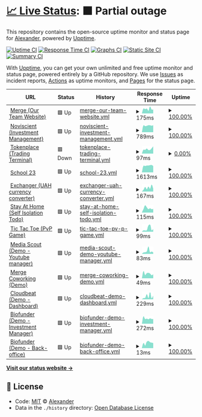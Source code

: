 # [📈 Live Status](https://a1exalexander.github.io/upptime): <!--live status--> **🟧 Partial outage**

This repository contains the open-source uptime monitor and status page for [Alexander](https://a1exalexander.github.io), powered by [Upptime](https://github.com/upptime/upptime).

[![Uptime CI](https://github.com/koj-co/upptime/workflows/Uptime%20CI/badge.svg)](https://github.com/koj-co/upptime/actions?query=workflow%3A%22Uptime+CI%22)
[![Response Time CI](https://github.com/koj-co/upptime/workflows/Response%20Time%20CI/badge.svg)](https://github.com/koj-co/upptime/actions?query=workflow%3A%22Response+Time+CI%22)
[![Graphs CI](https://github.com/koj-co/upptime/workflows/Graphs%20CI/badge.svg)](https://github.com/koj-co/upptime/actions?query=workflow%3A%22Graphs+CI%22)
[![Static Site CI](https://github.com/koj-co/upptime/workflows/Static%20Site%20CI/badge.svg)](https://github.com/koj-co/upptime/actions?query=workflow%3A%22Static+Site+CI%22)
[![Summary CI](https://github.com/koj-co/upptime/workflows/Summary%20CI/badge.svg)](https://github.com/koj-co/upptime/actions?query=workflow%3A%22Summary+CI%22)

With [Upptime](https://upptime.js.org), you can get your own unlimited and free uptime monitor and status page, powered entirely by a GitHub repository. We use [Issues](https://github.com/a1exalexander/upptime/issues) as incident reports, [Actions](https://github.com/a1exalexander/upptime/actions) as uptime monitors, and [Pages](https://a1exalexander.github.io/upptime) for the status page.

<!--start: status pages-->
<!-- This summary is generated by Upptime (https://github.com/upptime/upptime) -->
<!-- Do not edit this manually, your changes will be overwritten -->
<!-- prettier-ignore -->
| URL | Status | History | Response Time | Uptime |
| --- | ------ | ------- | ------------- | ------ |
| <img alt="" src="https://favicons.githubusercontent.com/www.merge.rocks" height="13"> [Merge (Our Team Website)](https://www.merge.rocks/) | 🟩 Up | [merge-our-team-website.yml](https://github.com/a1exalexander/upptime/commits/HEAD/history/merge-our-team-website.yml) | <details><summary><img alt="Response time graph" src="./graphs/merge-our-team-website/response-time-week.png" height="20"> 175ms</summary><br><a href="https://a1exalexander.github.io/upptime/history/merge-our-team-website"><img alt="Response time 194" src="https://img.shields.io/endpoint?url=https%3A%2F%2Fraw.githubusercontent.com%2Fa1exalexander%2Fupptime%2FHEAD%2Fapi%2Fmerge-our-team-website%2Fresponse-time.json"></a><br><a href="https://a1exalexander.github.io/upptime/history/merge-our-team-website"><img alt="24-hour response time 152" src="https://img.shields.io/endpoint?url=https%3A%2F%2Fraw.githubusercontent.com%2Fa1exalexander%2Fupptime%2FHEAD%2Fapi%2Fmerge-our-team-website%2Fresponse-time-day.json"></a><br><a href="https://a1exalexander.github.io/upptime/history/merge-our-team-website"><img alt="7-day response time 175" src="https://img.shields.io/endpoint?url=https%3A%2F%2Fraw.githubusercontent.com%2Fa1exalexander%2Fupptime%2FHEAD%2Fapi%2Fmerge-our-team-website%2Fresponse-time-week.json"></a><br><a href="https://a1exalexander.github.io/upptime/history/merge-our-team-website"><img alt="30-day response time 172" src="https://img.shields.io/endpoint?url=https%3A%2F%2Fraw.githubusercontent.com%2Fa1exalexander%2Fupptime%2FHEAD%2Fapi%2Fmerge-our-team-website%2Fresponse-time-month.json"></a><br><a href="https://a1exalexander.github.io/upptime/history/merge-our-team-website"><img alt="1-year response time 194" src="https://img.shields.io/endpoint?url=https%3A%2F%2Fraw.githubusercontent.com%2Fa1exalexander%2Fupptime%2FHEAD%2Fapi%2Fmerge-our-team-website%2Fresponse-time-year.json"></a></details> | <details><summary><a href="https://a1exalexander.github.io/upptime/history/merge-our-team-website">100.00%</a></summary><a href="https://a1exalexander.github.io/upptime/history/merge-our-team-website"><img alt="All-time uptime 99.99%" src="https://img.shields.io/endpoint?url=https%3A%2F%2Fraw.githubusercontent.com%2Fa1exalexander%2Fupptime%2FHEAD%2Fapi%2Fmerge-our-team-website%2Fuptime.json"></a><br><a href="https://a1exalexander.github.io/upptime/history/merge-our-team-website"><img alt="24-hour uptime 100.00%" src="https://img.shields.io/endpoint?url=https%3A%2F%2Fraw.githubusercontent.com%2Fa1exalexander%2Fupptime%2FHEAD%2Fapi%2Fmerge-our-team-website%2Fuptime-day.json"></a><br><a href="https://a1exalexander.github.io/upptime/history/merge-our-team-website"><img alt="7-day uptime 100.00%" src="https://img.shields.io/endpoint?url=https%3A%2F%2Fraw.githubusercontent.com%2Fa1exalexander%2Fupptime%2FHEAD%2Fapi%2Fmerge-our-team-website%2Fuptime-week.json"></a><br><a href="https://a1exalexander.github.io/upptime/history/merge-our-team-website"><img alt="30-day uptime 100.00%" src="https://img.shields.io/endpoint?url=https%3A%2F%2Fraw.githubusercontent.com%2Fa1exalexander%2Fupptime%2FHEAD%2Fapi%2Fmerge-our-team-website%2Fuptime-month.json"></a><br><a href="https://a1exalexander.github.io/upptime/history/merge-our-team-website"><img alt="1-year uptime 99.99%" src="https://img.shields.io/endpoint?url=https%3A%2F%2Fraw.githubusercontent.com%2Fa1exalexander%2Fupptime%2FHEAD%2Fapi%2Fmerge-our-team-website%2Fuptime-year.json"></a></details>
| <img alt="" src="https://favicons.githubusercontent.com/portal.noviscient.com" height="13"> [Noviscient (Investment Management)](https://portal.noviscient.com/) | 🟩 Up | [noviscient-investment-management.yml](https://github.com/a1exalexander/upptime/commits/HEAD/history/noviscient-investment-management.yml) | <details><summary><img alt="Response time graph" src="./graphs/noviscient-investment-management/response-time-week.png" height="20"> 789ms</summary><br><a href="https://a1exalexander.github.io/upptime/history/noviscient-investment-management"><img alt="Response time 802" src="https://img.shields.io/endpoint?url=https%3A%2F%2Fraw.githubusercontent.com%2Fa1exalexander%2Fupptime%2FHEAD%2Fapi%2Fnoviscient-investment-management%2Fresponse-time.json"></a><br><a href="https://a1exalexander.github.io/upptime/history/noviscient-investment-management"><img alt="24-hour response time 821" src="https://img.shields.io/endpoint?url=https%3A%2F%2Fraw.githubusercontent.com%2Fa1exalexander%2Fupptime%2FHEAD%2Fapi%2Fnoviscient-investment-management%2Fresponse-time-day.json"></a><br><a href="https://a1exalexander.github.io/upptime/history/noviscient-investment-management"><img alt="7-day response time 789" src="https://img.shields.io/endpoint?url=https%3A%2F%2Fraw.githubusercontent.com%2Fa1exalexander%2Fupptime%2FHEAD%2Fapi%2Fnoviscient-investment-management%2Fresponse-time-week.json"></a><br><a href="https://a1exalexander.github.io/upptime/history/noviscient-investment-management"><img alt="30-day response time 764" src="https://img.shields.io/endpoint?url=https%3A%2F%2Fraw.githubusercontent.com%2Fa1exalexander%2Fupptime%2FHEAD%2Fapi%2Fnoviscient-investment-management%2Fresponse-time-month.json"></a><br><a href="https://a1exalexander.github.io/upptime/history/noviscient-investment-management"><img alt="1-year response time 802" src="https://img.shields.io/endpoint?url=https%3A%2F%2Fraw.githubusercontent.com%2Fa1exalexander%2Fupptime%2FHEAD%2Fapi%2Fnoviscient-investment-management%2Fresponse-time-year.json"></a></details> | <details><summary><a href="https://a1exalexander.github.io/upptime/history/noviscient-investment-management">100.00%</a></summary><a href="https://a1exalexander.github.io/upptime/history/noviscient-investment-management"><img alt="All-time uptime 99.99%" src="https://img.shields.io/endpoint?url=https%3A%2F%2Fraw.githubusercontent.com%2Fa1exalexander%2Fupptime%2FHEAD%2Fapi%2Fnoviscient-investment-management%2Fuptime.json"></a><br><a href="https://a1exalexander.github.io/upptime/history/noviscient-investment-management"><img alt="24-hour uptime 100.00%" src="https://img.shields.io/endpoint?url=https%3A%2F%2Fraw.githubusercontent.com%2Fa1exalexander%2Fupptime%2FHEAD%2Fapi%2Fnoviscient-investment-management%2Fuptime-day.json"></a><br><a href="https://a1exalexander.github.io/upptime/history/noviscient-investment-management"><img alt="7-day uptime 100.00%" src="https://img.shields.io/endpoint?url=https%3A%2F%2Fraw.githubusercontent.com%2Fa1exalexander%2Fupptime%2FHEAD%2Fapi%2Fnoviscient-investment-management%2Fuptime-week.json"></a><br><a href="https://a1exalexander.github.io/upptime/history/noviscient-investment-management"><img alt="30-day uptime 100.00%" src="https://img.shields.io/endpoint?url=https%3A%2F%2Fraw.githubusercontent.com%2Fa1exalexander%2Fupptime%2FHEAD%2Fapi%2Fnoviscient-investment-management%2Fuptime-month.json"></a><br><a href="https://a1exalexander.github.io/upptime/history/noviscient-investment-management"><img alt="1-year uptime 99.99%" src="https://img.shields.io/endpoint?url=https%3A%2F%2Fraw.githubusercontent.com%2Fa1exalexander%2Fupptime%2FHEAD%2Fapi%2Fnoviscient-investment-management%2Fuptime-year.json"></a></details>
| <img alt="" src="https://favicons.githubusercontent.com/app.tokenplace.com" height="13"> [Tokenplace (Trading Terminal)](https://app.tokenplace.com/) | 🟥 Down | [tokenplace-trading-terminal.yml](https://github.com/a1exalexander/upptime/commits/HEAD/history/tokenplace-trading-terminal.yml) | <details><summary><img alt="Response time graph" src="./graphs/tokenplace-trading-terminal/response-time-week.png" height="20"> 97ms</summary><br><a href="https://a1exalexander.github.io/upptime/history/tokenplace-trading-terminal"><img alt="Response time 188" src="https://img.shields.io/endpoint?url=https%3A%2F%2Fraw.githubusercontent.com%2Fa1exalexander%2Fupptime%2FHEAD%2Fapi%2Ftokenplace-trading-terminal%2Fresponse-time.json"></a><br><a href="https://a1exalexander.github.io/upptime/history/tokenplace-trading-terminal"><img alt="24-hour response time 153" src="https://img.shields.io/endpoint?url=https%3A%2F%2Fraw.githubusercontent.com%2Fa1exalexander%2Fupptime%2FHEAD%2Fapi%2Ftokenplace-trading-terminal%2Fresponse-time-day.json"></a><br><a href="https://a1exalexander.github.io/upptime/history/tokenplace-trading-terminal"><img alt="7-day response time 97" src="https://img.shields.io/endpoint?url=https%3A%2F%2Fraw.githubusercontent.com%2Fa1exalexander%2Fupptime%2FHEAD%2Fapi%2Ftokenplace-trading-terminal%2Fresponse-time-week.json"></a><br><a href="https://a1exalexander.github.io/upptime/history/tokenplace-trading-terminal"><img alt="30-day response time 89" src="https://img.shields.io/endpoint?url=https%3A%2F%2Fraw.githubusercontent.com%2Fa1exalexander%2Fupptime%2FHEAD%2Fapi%2Ftokenplace-trading-terminal%2Fresponse-time-month.json"></a><br><a href="https://a1exalexander.github.io/upptime/history/tokenplace-trading-terminal"><img alt="1-year response time 188" src="https://img.shields.io/endpoint?url=https%3A%2F%2Fraw.githubusercontent.com%2Fa1exalexander%2Fupptime%2FHEAD%2Fapi%2Ftokenplace-trading-terminal%2Fresponse-time-year.json"></a></details> | <details><summary><a href="https://a1exalexander.github.io/upptime/history/tokenplace-trading-terminal">0.00%</a></summary><a href="https://a1exalexander.github.io/upptime/history/tokenplace-trading-terminal"><img alt="All-time uptime 82.30%" src="https://img.shields.io/endpoint?url=https%3A%2F%2Fraw.githubusercontent.com%2Fa1exalexander%2Fupptime%2FHEAD%2Fapi%2Ftokenplace-trading-terminal%2Fuptime.json"></a><br><a href="https://a1exalexander.github.io/upptime/history/tokenplace-trading-terminal"><img alt="24-hour uptime 0.00%" src="https://img.shields.io/endpoint?url=https%3A%2F%2Fraw.githubusercontent.com%2Fa1exalexander%2Fupptime%2FHEAD%2Fapi%2Ftokenplace-trading-terminal%2Fuptime-day.json"></a><br><a href="https://a1exalexander.github.io/upptime/history/tokenplace-trading-terminal"><img alt="7-day uptime 0.00%" src="https://img.shields.io/endpoint?url=https%3A%2F%2Fraw.githubusercontent.com%2Fa1exalexander%2Fupptime%2FHEAD%2Fapi%2Ftokenplace-trading-terminal%2Fuptime-week.json"></a><br><a href="https://a1exalexander.github.io/upptime/history/tokenplace-trading-terminal"><img alt="30-day uptime 1.38%" src="https://img.shields.io/endpoint?url=https%3A%2F%2Fraw.githubusercontent.com%2Fa1exalexander%2Fupptime%2FHEAD%2Fapi%2Ftokenplace-trading-terminal%2Fuptime-month.json"></a><br><a href="https://a1exalexander.github.io/upptime/history/tokenplace-trading-terminal"><img alt="1-year uptime 82.30%" src="https://img.shields.io/endpoint?url=https%3A%2F%2Fraw.githubusercontent.com%2Fa1exalexander%2Fupptime%2FHEAD%2Fapi%2Ftokenplace-trading-terminal%2Fuptime-year.json"></a></details>
| <img alt="" src="https://favicons.githubusercontent.com/school23.now.sh" height="13"> [School 23](https://school23.now.sh/) | 🟩 Up | [school-23.yml](https://github.com/a1exalexander/upptime/commits/HEAD/history/school-23.yml) | <details><summary><img alt="Response time graph" src="./graphs/school-23/response-time-week.png" height="20"> 1613ms</summary><br><a href="https://a1exalexander.github.io/upptime/history/school-23"><img alt="Response time 1684" src="https://img.shields.io/endpoint?url=https%3A%2F%2Fraw.githubusercontent.com%2Fa1exalexander%2Fupptime%2FHEAD%2Fapi%2Fschool-23%2Fresponse-time.json"></a><br><a href="https://a1exalexander.github.io/upptime/history/school-23"><img alt="24-hour response time 1505" src="https://img.shields.io/endpoint?url=https%3A%2F%2Fraw.githubusercontent.com%2Fa1exalexander%2Fupptime%2FHEAD%2Fapi%2Fschool-23%2Fresponse-time-day.json"></a><br><a href="https://a1exalexander.github.io/upptime/history/school-23"><img alt="7-day response time 1613" src="https://img.shields.io/endpoint?url=https%3A%2F%2Fraw.githubusercontent.com%2Fa1exalexander%2Fupptime%2FHEAD%2Fapi%2Fschool-23%2Fresponse-time-week.json"></a><br><a href="https://a1exalexander.github.io/upptime/history/school-23"><img alt="30-day response time 1610" src="https://img.shields.io/endpoint?url=https%3A%2F%2Fraw.githubusercontent.com%2Fa1exalexander%2Fupptime%2FHEAD%2Fapi%2Fschool-23%2Fresponse-time-month.json"></a><br><a href="https://a1exalexander.github.io/upptime/history/school-23"><img alt="1-year response time 1684" src="https://img.shields.io/endpoint?url=https%3A%2F%2Fraw.githubusercontent.com%2Fa1exalexander%2Fupptime%2FHEAD%2Fapi%2Fschool-23%2Fresponse-time-year.json"></a></details> | <details><summary><a href="https://a1exalexander.github.io/upptime/history/school-23">100.00%</a></summary><a href="https://a1exalexander.github.io/upptime/history/school-23"><img alt="All-time uptime 99.96%" src="https://img.shields.io/endpoint?url=https%3A%2F%2Fraw.githubusercontent.com%2Fa1exalexander%2Fupptime%2FHEAD%2Fapi%2Fschool-23%2Fuptime.json"></a><br><a href="https://a1exalexander.github.io/upptime/history/school-23"><img alt="24-hour uptime 100.00%" src="https://img.shields.io/endpoint?url=https%3A%2F%2Fraw.githubusercontent.com%2Fa1exalexander%2Fupptime%2FHEAD%2Fapi%2Fschool-23%2Fuptime-day.json"></a><br><a href="https://a1exalexander.github.io/upptime/history/school-23"><img alt="7-day uptime 100.00%" src="https://img.shields.io/endpoint?url=https%3A%2F%2Fraw.githubusercontent.com%2Fa1exalexander%2Fupptime%2FHEAD%2Fapi%2Fschool-23%2Fuptime-week.json"></a><br><a href="https://a1exalexander.github.io/upptime/history/school-23"><img alt="30-day uptime 99.96%" src="https://img.shields.io/endpoint?url=https%3A%2F%2Fraw.githubusercontent.com%2Fa1exalexander%2Fupptime%2FHEAD%2Fapi%2Fschool-23%2Fuptime-month.json"></a><br><a href="https://a1exalexander.github.io/upptime/history/school-23"><img alt="1-year uptime 99.96%" src="https://img.shields.io/endpoint?url=https%3A%2F%2Fraw.githubusercontent.com%2Fa1exalexander%2Fupptime%2FHEAD%2Fapi%2Fschool-23%2Fuptime-year.json"></a></details>
| <img alt="" src="https://favicons.githubusercontent.com/exchanger.now.sh" height="13"> [Exchanger (UAH currency converter)](https://exchanger.now.sh/) | 🟩 Up | [exchanger-uah-currency-converter.yml](https://github.com/a1exalexander/upptime/commits/HEAD/history/exchanger-uah-currency-converter.yml) | <details><summary><img alt="Response time graph" src="./graphs/exchanger-uah-currency-converter/response-time-week.png" height="20"> 167ms</summary><br><a href="https://a1exalexander.github.io/upptime/history/exchanger-uah-currency-converter"><img alt="Response time 228" src="https://img.shields.io/endpoint?url=https%3A%2F%2Fraw.githubusercontent.com%2Fa1exalexander%2Fupptime%2FHEAD%2Fapi%2Fexchanger-uah-currency-converter%2Fresponse-time.json"></a><br><a href="https://a1exalexander.github.io/upptime/history/exchanger-uah-currency-converter"><img alt="24-hour response time 126" src="https://img.shields.io/endpoint?url=https%3A%2F%2Fraw.githubusercontent.com%2Fa1exalexander%2Fupptime%2FHEAD%2Fapi%2Fexchanger-uah-currency-converter%2Fresponse-time-day.json"></a><br><a href="https://a1exalexander.github.io/upptime/history/exchanger-uah-currency-converter"><img alt="7-day response time 167" src="https://img.shields.io/endpoint?url=https%3A%2F%2Fraw.githubusercontent.com%2Fa1exalexander%2Fupptime%2FHEAD%2Fapi%2Fexchanger-uah-currency-converter%2Fresponse-time-week.json"></a><br><a href="https://a1exalexander.github.io/upptime/history/exchanger-uah-currency-converter"><img alt="30-day response time 207" src="https://img.shields.io/endpoint?url=https%3A%2F%2Fraw.githubusercontent.com%2Fa1exalexander%2Fupptime%2FHEAD%2Fapi%2Fexchanger-uah-currency-converter%2Fresponse-time-month.json"></a><br><a href="https://a1exalexander.github.io/upptime/history/exchanger-uah-currency-converter"><img alt="1-year response time 228" src="https://img.shields.io/endpoint?url=https%3A%2F%2Fraw.githubusercontent.com%2Fa1exalexander%2Fupptime%2FHEAD%2Fapi%2Fexchanger-uah-currency-converter%2Fresponse-time-year.json"></a></details> | <details><summary><a href="https://a1exalexander.github.io/upptime/history/exchanger-uah-currency-converter">100.00%</a></summary><a href="https://a1exalexander.github.io/upptime/history/exchanger-uah-currency-converter"><img alt="All-time uptime 99.98%" src="https://img.shields.io/endpoint?url=https%3A%2F%2Fraw.githubusercontent.com%2Fa1exalexander%2Fupptime%2FHEAD%2Fapi%2Fexchanger-uah-currency-converter%2Fuptime.json"></a><br><a href="https://a1exalexander.github.io/upptime/history/exchanger-uah-currency-converter"><img alt="24-hour uptime 100.00%" src="https://img.shields.io/endpoint?url=https%3A%2F%2Fraw.githubusercontent.com%2Fa1exalexander%2Fupptime%2FHEAD%2Fapi%2Fexchanger-uah-currency-converter%2Fuptime-day.json"></a><br><a href="https://a1exalexander.github.io/upptime/history/exchanger-uah-currency-converter"><img alt="7-day uptime 100.00%" src="https://img.shields.io/endpoint?url=https%3A%2F%2Fraw.githubusercontent.com%2Fa1exalexander%2Fupptime%2FHEAD%2Fapi%2Fexchanger-uah-currency-converter%2Fuptime-week.json"></a><br><a href="https://a1exalexander.github.io/upptime/history/exchanger-uah-currency-converter"><img alt="30-day uptime 100.00%" src="https://img.shields.io/endpoint?url=https%3A%2F%2Fraw.githubusercontent.com%2Fa1exalexander%2Fupptime%2FHEAD%2Fapi%2Fexchanger-uah-currency-converter%2Fuptime-month.json"></a><br><a href="https://a1exalexander.github.io/upptime/history/exchanger-uah-currency-converter"><img alt="1-year uptime 99.98%" src="https://img.shields.io/endpoint?url=https%3A%2F%2Fraw.githubusercontent.com%2Fa1exalexander%2Fupptime%2FHEAD%2Fapi%2Fexchanger-uah-currency-converter%2Fuptime-year.json"></a></details>
| <img alt="" src="https://favicons.githubusercontent.com/self-isolation.now.sh" height="13"> [Stay At Home (Self Isolation Todo)](https://self-isolation.now.sh/) | 🟩 Up | [stay-at-home-self-isolation-todo.yml](https://github.com/a1exalexander/upptime/commits/HEAD/history/stay-at-home-self-isolation-todo.yml) | <details><summary><img alt="Response time graph" src="./graphs/stay-at-home-self-isolation-todo/response-time-week.png" height="20"> 115ms</summary><br><a href="https://a1exalexander.github.io/upptime/history/stay-at-home-self-isolation-todo"><img alt="Response time 224" src="https://img.shields.io/endpoint?url=https%3A%2F%2Fraw.githubusercontent.com%2Fa1exalexander%2Fupptime%2FHEAD%2Fapi%2Fstay-at-home-self-isolation-todo%2Fresponse-time.json"></a><br><a href="https://a1exalexander.github.io/upptime/history/stay-at-home-self-isolation-todo"><img alt="24-hour response time 95" src="https://img.shields.io/endpoint?url=https%3A%2F%2Fraw.githubusercontent.com%2Fa1exalexander%2Fupptime%2FHEAD%2Fapi%2Fstay-at-home-self-isolation-todo%2Fresponse-time-day.json"></a><br><a href="https://a1exalexander.github.io/upptime/history/stay-at-home-self-isolation-todo"><img alt="7-day response time 115" src="https://img.shields.io/endpoint?url=https%3A%2F%2Fraw.githubusercontent.com%2Fa1exalexander%2Fupptime%2FHEAD%2Fapi%2Fstay-at-home-self-isolation-todo%2Fresponse-time-week.json"></a><br><a href="https://a1exalexander.github.io/upptime/history/stay-at-home-self-isolation-todo"><img alt="30-day response time 177" src="https://img.shields.io/endpoint?url=https%3A%2F%2Fraw.githubusercontent.com%2Fa1exalexander%2Fupptime%2FHEAD%2Fapi%2Fstay-at-home-self-isolation-todo%2Fresponse-time-month.json"></a><br><a href="https://a1exalexander.github.io/upptime/history/stay-at-home-self-isolation-todo"><img alt="1-year response time 224" src="https://img.shields.io/endpoint?url=https%3A%2F%2Fraw.githubusercontent.com%2Fa1exalexander%2Fupptime%2FHEAD%2Fapi%2Fstay-at-home-self-isolation-todo%2Fresponse-time-year.json"></a></details> | <details><summary><a href="https://a1exalexander.github.io/upptime/history/stay-at-home-self-isolation-todo">100.00%</a></summary><a href="https://a1exalexander.github.io/upptime/history/stay-at-home-self-isolation-todo"><img alt="All-time uptime 99.96%" src="https://img.shields.io/endpoint?url=https%3A%2F%2Fraw.githubusercontent.com%2Fa1exalexander%2Fupptime%2FHEAD%2Fapi%2Fstay-at-home-self-isolation-todo%2Fuptime.json"></a><br><a href="https://a1exalexander.github.io/upptime/history/stay-at-home-self-isolation-todo"><img alt="24-hour uptime 100.00%" src="https://img.shields.io/endpoint?url=https%3A%2F%2Fraw.githubusercontent.com%2Fa1exalexander%2Fupptime%2FHEAD%2Fapi%2Fstay-at-home-self-isolation-todo%2Fuptime-day.json"></a><br><a href="https://a1exalexander.github.io/upptime/history/stay-at-home-self-isolation-todo"><img alt="7-day uptime 100.00%" src="https://img.shields.io/endpoint?url=https%3A%2F%2Fraw.githubusercontent.com%2Fa1exalexander%2Fupptime%2FHEAD%2Fapi%2Fstay-at-home-self-isolation-todo%2Fuptime-week.json"></a><br><a href="https://a1exalexander.github.io/upptime/history/stay-at-home-self-isolation-todo"><img alt="30-day uptime 100.00%" src="https://img.shields.io/endpoint?url=https%3A%2F%2Fraw.githubusercontent.com%2Fa1exalexander%2Fupptime%2FHEAD%2Fapi%2Fstay-at-home-self-isolation-todo%2Fuptime-month.json"></a><br><a href="https://a1exalexander.github.io/upptime/history/stay-at-home-self-isolation-todo"><img alt="1-year uptime 99.96%" src="https://img.shields.io/endpoint?url=https%3A%2F%2Fraw.githubusercontent.com%2Fa1exalexander%2Fupptime%2FHEAD%2Fapi%2Fstay-at-home-self-isolation-todo%2Fuptime-year.json"></a></details>
| <img alt="" src="https://favicons.githubusercontent.com/tic-tac.vercel.app" height="13"> [Tic Tac Toe (PvP Game)](https://tic-tac.vercel.app/) | 🟩 Up | [tic-tac-toe-pv-p-game.yml](https://github.com/a1exalexander/upptime/commits/HEAD/history/tic-tac-toe-pv-p-game.yml) | <details><summary><img alt="Response time graph" src="./graphs/tic-tac-toe-pv-p-game/response-time-week.png" height="20"> 99ms</summary><br><a href="https://a1exalexander.github.io/upptime/history/tic-tac-toe-pv-p-game"><img alt="Response time 173" src="https://img.shields.io/endpoint?url=https%3A%2F%2Fraw.githubusercontent.com%2Fa1exalexander%2Fupptime%2FHEAD%2Fapi%2Ftic-tac-toe-pv-p-game%2Fresponse-time.json"></a><br><a href="https://a1exalexander.github.io/upptime/history/tic-tac-toe-pv-p-game"><img alt="24-hour response time 85" src="https://img.shields.io/endpoint?url=https%3A%2F%2Fraw.githubusercontent.com%2Fa1exalexander%2Fupptime%2FHEAD%2Fapi%2Ftic-tac-toe-pv-p-game%2Fresponse-time-day.json"></a><br><a href="https://a1exalexander.github.io/upptime/history/tic-tac-toe-pv-p-game"><img alt="7-day response time 99" src="https://img.shields.io/endpoint?url=https%3A%2F%2Fraw.githubusercontent.com%2Fa1exalexander%2Fupptime%2FHEAD%2Fapi%2Ftic-tac-toe-pv-p-game%2Fresponse-time-week.json"></a><br><a href="https://a1exalexander.github.io/upptime/history/tic-tac-toe-pv-p-game"><img alt="30-day response time 108" src="https://img.shields.io/endpoint?url=https%3A%2F%2Fraw.githubusercontent.com%2Fa1exalexander%2Fupptime%2FHEAD%2Fapi%2Ftic-tac-toe-pv-p-game%2Fresponse-time-month.json"></a><br><a href="https://a1exalexander.github.io/upptime/history/tic-tac-toe-pv-p-game"><img alt="1-year response time 173" src="https://img.shields.io/endpoint?url=https%3A%2F%2Fraw.githubusercontent.com%2Fa1exalexander%2Fupptime%2FHEAD%2Fapi%2Ftic-tac-toe-pv-p-game%2Fresponse-time-year.json"></a></details> | <details><summary><a href="https://a1exalexander.github.io/upptime/history/tic-tac-toe-pv-p-game">100.00%</a></summary><a href="https://a1exalexander.github.io/upptime/history/tic-tac-toe-pv-p-game"><img alt="All-time uptime 99.96%" src="https://img.shields.io/endpoint?url=https%3A%2F%2Fraw.githubusercontent.com%2Fa1exalexander%2Fupptime%2FHEAD%2Fapi%2Ftic-tac-toe-pv-p-game%2Fuptime.json"></a><br><a href="https://a1exalexander.github.io/upptime/history/tic-tac-toe-pv-p-game"><img alt="24-hour uptime 100.00%" src="https://img.shields.io/endpoint?url=https%3A%2F%2Fraw.githubusercontent.com%2Fa1exalexander%2Fupptime%2FHEAD%2Fapi%2Ftic-tac-toe-pv-p-game%2Fuptime-day.json"></a><br><a href="https://a1exalexander.github.io/upptime/history/tic-tac-toe-pv-p-game"><img alt="7-day uptime 100.00%" src="https://img.shields.io/endpoint?url=https%3A%2F%2Fraw.githubusercontent.com%2Fa1exalexander%2Fupptime%2FHEAD%2Fapi%2Ftic-tac-toe-pv-p-game%2Fuptime-week.json"></a><br><a href="https://a1exalexander.github.io/upptime/history/tic-tac-toe-pv-p-game"><img alt="30-day uptime 100.00%" src="https://img.shields.io/endpoint?url=https%3A%2F%2Fraw.githubusercontent.com%2Fa1exalexander%2Fupptime%2FHEAD%2Fapi%2Ftic-tac-toe-pv-p-game%2Fuptime-month.json"></a><br><a href="https://a1exalexander.github.io/upptime/history/tic-tac-toe-pv-p-game"><img alt="1-year uptime 99.96%" src="https://img.shields.io/endpoint?url=https%3A%2F%2Fraw.githubusercontent.com%2Fa1exalexander%2Fupptime%2FHEAD%2Fapi%2Ftic-tac-toe-pv-p-game%2Fuptime-year.json"></a></details>
| <img alt="" src="https://favicons.githubusercontent.com/media-scout.netlify.app" height="13"> [Media Scout (Demo - Youtube manager)](https://media-scout.netlify.app/) | 🟩 Up | [media-scout-demo-youtube-manager.yml](https://github.com/a1exalexander/upptime/commits/HEAD/history/media-scout-demo-youtube-manager.yml) | <details><summary><img alt="Response time graph" src="./graphs/media-scout-demo-youtube-manager/response-time-week.png" height="20"> 83ms</summary><br><a href="https://a1exalexander.github.io/upptime/history/media-scout-demo-youtube-manager"><img alt="Response time 163" src="https://img.shields.io/endpoint?url=https%3A%2F%2Fraw.githubusercontent.com%2Fa1exalexander%2Fupptime%2FHEAD%2Fapi%2Fmedia-scout-demo-youtube-manager%2Fresponse-time.json"></a><br><a href="https://a1exalexander.github.io/upptime/history/media-scout-demo-youtube-manager"><img alt="24-hour response time 46" src="https://img.shields.io/endpoint?url=https%3A%2F%2Fraw.githubusercontent.com%2Fa1exalexander%2Fupptime%2FHEAD%2Fapi%2Fmedia-scout-demo-youtube-manager%2Fresponse-time-day.json"></a><br><a href="https://a1exalexander.github.io/upptime/history/media-scout-demo-youtube-manager"><img alt="7-day response time 83" src="https://img.shields.io/endpoint?url=https%3A%2F%2Fraw.githubusercontent.com%2Fa1exalexander%2Fupptime%2FHEAD%2Fapi%2Fmedia-scout-demo-youtube-manager%2Fresponse-time-week.json"></a><br><a href="https://a1exalexander.github.io/upptime/history/media-scout-demo-youtube-manager"><img alt="30-day response time 143" src="https://img.shields.io/endpoint?url=https%3A%2F%2Fraw.githubusercontent.com%2Fa1exalexander%2Fupptime%2FHEAD%2Fapi%2Fmedia-scout-demo-youtube-manager%2Fresponse-time-month.json"></a><br><a href="https://a1exalexander.github.io/upptime/history/media-scout-demo-youtube-manager"><img alt="1-year response time 163" src="https://img.shields.io/endpoint?url=https%3A%2F%2Fraw.githubusercontent.com%2Fa1exalexander%2Fupptime%2FHEAD%2Fapi%2Fmedia-scout-demo-youtube-manager%2Fresponse-time-year.json"></a></details> | <details><summary><a href="https://a1exalexander.github.io/upptime/history/media-scout-demo-youtube-manager">100.00%</a></summary><a href="https://a1exalexander.github.io/upptime/history/media-scout-demo-youtube-manager"><img alt="All-time uptime 100.00%" src="https://img.shields.io/endpoint?url=https%3A%2F%2Fraw.githubusercontent.com%2Fa1exalexander%2Fupptime%2FHEAD%2Fapi%2Fmedia-scout-demo-youtube-manager%2Fuptime.json"></a><br><a href="https://a1exalexander.github.io/upptime/history/media-scout-demo-youtube-manager"><img alt="24-hour uptime 100.00%" src="https://img.shields.io/endpoint?url=https%3A%2F%2Fraw.githubusercontent.com%2Fa1exalexander%2Fupptime%2FHEAD%2Fapi%2Fmedia-scout-demo-youtube-manager%2Fuptime-day.json"></a><br><a href="https://a1exalexander.github.io/upptime/history/media-scout-demo-youtube-manager"><img alt="7-day uptime 100.00%" src="https://img.shields.io/endpoint?url=https%3A%2F%2Fraw.githubusercontent.com%2Fa1exalexander%2Fupptime%2FHEAD%2Fapi%2Fmedia-scout-demo-youtube-manager%2Fuptime-week.json"></a><br><a href="https://a1exalexander.github.io/upptime/history/media-scout-demo-youtube-manager"><img alt="30-day uptime 100.00%" src="https://img.shields.io/endpoint?url=https%3A%2F%2Fraw.githubusercontent.com%2Fa1exalexander%2Fupptime%2FHEAD%2Fapi%2Fmedia-scout-demo-youtube-manager%2Fuptime-month.json"></a><br><a href="https://a1exalexander.github.io/upptime/history/media-scout-demo-youtube-manager"><img alt="1-year uptime 100.00%" src="https://img.shields.io/endpoint?url=https%3A%2F%2Fraw.githubusercontent.com%2Fa1exalexander%2Fupptime%2FHEAD%2Fapi%2Fmedia-scout-demo-youtube-manager%2Fuptime-year.json"></a></details>
| <img alt="" src="https://favicons.githubusercontent.com/a1exalexander.github.io" height="13"> [Merge Coworking (Demo)](https://a1exalexander.github.io/merge-draft/dist/) | 🟩 Up | [merge-coworking-demo.yml](https://github.com/a1exalexander/upptime/commits/HEAD/history/merge-coworking-demo.yml) | <details><summary><img alt="Response time graph" src="./graphs/merge-coworking-demo/response-time-week.png" height="20"> 49ms</summary><br><a href="https://a1exalexander.github.io/upptime/history/merge-coworking-demo"><img alt="Response time 92" src="https://img.shields.io/endpoint?url=https%3A%2F%2Fraw.githubusercontent.com%2Fa1exalexander%2Fupptime%2FHEAD%2Fapi%2Fmerge-coworking-demo%2Fresponse-time.json"></a><br><a href="https://a1exalexander.github.io/upptime/history/merge-coworking-demo"><img alt="24-hour response time 41" src="https://img.shields.io/endpoint?url=https%3A%2F%2Fraw.githubusercontent.com%2Fa1exalexander%2Fupptime%2FHEAD%2Fapi%2Fmerge-coworking-demo%2Fresponse-time-day.json"></a><br><a href="https://a1exalexander.github.io/upptime/history/merge-coworking-demo"><img alt="7-day response time 49" src="https://img.shields.io/endpoint?url=https%3A%2F%2Fraw.githubusercontent.com%2Fa1exalexander%2Fupptime%2FHEAD%2Fapi%2Fmerge-coworking-demo%2Fresponse-time-week.json"></a><br><a href="https://a1exalexander.github.io/upptime/history/merge-coworking-demo"><img alt="30-day response time 54" src="https://img.shields.io/endpoint?url=https%3A%2F%2Fraw.githubusercontent.com%2Fa1exalexander%2Fupptime%2FHEAD%2Fapi%2Fmerge-coworking-demo%2Fresponse-time-month.json"></a><br><a href="https://a1exalexander.github.io/upptime/history/merge-coworking-demo"><img alt="1-year response time 92" src="https://img.shields.io/endpoint?url=https%3A%2F%2Fraw.githubusercontent.com%2Fa1exalexander%2Fupptime%2FHEAD%2Fapi%2Fmerge-coworking-demo%2Fresponse-time-year.json"></a></details> | <details><summary><a href="https://a1exalexander.github.io/upptime/history/merge-coworking-demo">100.00%</a></summary><a href="https://a1exalexander.github.io/upptime/history/merge-coworking-demo"><img alt="All-time uptime 99.99%" src="https://img.shields.io/endpoint?url=https%3A%2F%2Fraw.githubusercontent.com%2Fa1exalexander%2Fupptime%2FHEAD%2Fapi%2Fmerge-coworking-demo%2Fuptime.json"></a><br><a href="https://a1exalexander.github.io/upptime/history/merge-coworking-demo"><img alt="24-hour uptime 100.00%" src="https://img.shields.io/endpoint?url=https%3A%2F%2Fraw.githubusercontent.com%2Fa1exalexander%2Fupptime%2FHEAD%2Fapi%2Fmerge-coworking-demo%2Fuptime-day.json"></a><br><a href="https://a1exalexander.github.io/upptime/history/merge-coworking-demo"><img alt="7-day uptime 100.00%" src="https://img.shields.io/endpoint?url=https%3A%2F%2Fraw.githubusercontent.com%2Fa1exalexander%2Fupptime%2FHEAD%2Fapi%2Fmerge-coworking-demo%2Fuptime-week.json"></a><br><a href="https://a1exalexander.github.io/upptime/history/merge-coworking-demo"><img alt="30-day uptime 99.94%" src="https://img.shields.io/endpoint?url=https%3A%2F%2Fraw.githubusercontent.com%2Fa1exalexander%2Fupptime%2FHEAD%2Fapi%2Fmerge-coworking-demo%2Fuptime-month.json"></a><br><a href="https://a1exalexander.github.io/upptime/history/merge-coworking-demo"><img alt="1-year uptime 99.99%" src="https://img.shields.io/endpoint?url=https%3A%2F%2Fraw.githubusercontent.com%2Fa1exalexander%2Fupptime%2FHEAD%2Fapi%2Fmerge-coworking-demo%2Fuptime-year.json"></a></details>
| <img alt="" src="https://favicons.githubusercontent.com/cloudbeat.now.sh" height="13"> [Cloudbeat (Demo - Dashboard)](https://cloudbeat.now.sh/) | 🟩 Up | [cloudbeat-demo-dashboard.yml](https://github.com/a1exalexander/upptime/commits/HEAD/history/cloudbeat-demo-dashboard.yml) | <details><summary><img alt="Response time graph" src="./graphs/cloudbeat-demo-dashboard/response-time-week.png" height="20"> 229ms</summary><br><a href="https://a1exalexander.github.io/upptime/history/cloudbeat-demo-dashboard"><img alt="Response time 231" src="https://img.shields.io/endpoint?url=https%3A%2F%2Fraw.githubusercontent.com%2Fa1exalexander%2Fupptime%2FHEAD%2Fapi%2Fcloudbeat-demo-dashboard%2Fresponse-time.json"></a><br><a href="https://a1exalexander.github.io/upptime/history/cloudbeat-demo-dashboard"><img alt="24-hour response time 278" src="https://img.shields.io/endpoint?url=https%3A%2F%2Fraw.githubusercontent.com%2Fa1exalexander%2Fupptime%2FHEAD%2Fapi%2Fcloudbeat-demo-dashboard%2Fresponse-time-day.json"></a><br><a href="https://a1exalexander.github.io/upptime/history/cloudbeat-demo-dashboard"><img alt="7-day response time 229" src="https://img.shields.io/endpoint?url=https%3A%2F%2Fraw.githubusercontent.com%2Fa1exalexander%2Fupptime%2FHEAD%2Fapi%2Fcloudbeat-demo-dashboard%2Fresponse-time-week.json"></a><br><a href="https://a1exalexander.github.io/upptime/history/cloudbeat-demo-dashboard"><img alt="30-day response time 220" src="https://img.shields.io/endpoint?url=https%3A%2F%2Fraw.githubusercontent.com%2Fa1exalexander%2Fupptime%2FHEAD%2Fapi%2Fcloudbeat-demo-dashboard%2Fresponse-time-month.json"></a><br><a href="https://a1exalexander.github.io/upptime/history/cloudbeat-demo-dashboard"><img alt="1-year response time 231" src="https://img.shields.io/endpoint?url=https%3A%2F%2Fraw.githubusercontent.com%2Fa1exalexander%2Fupptime%2FHEAD%2Fapi%2Fcloudbeat-demo-dashboard%2Fresponse-time-year.json"></a></details> | <details><summary><a href="https://a1exalexander.github.io/upptime/history/cloudbeat-demo-dashboard">100.00%</a></summary><a href="https://a1exalexander.github.io/upptime/history/cloudbeat-demo-dashboard"><img alt="All-time uptime 99.98%" src="https://img.shields.io/endpoint?url=https%3A%2F%2Fraw.githubusercontent.com%2Fa1exalexander%2Fupptime%2FHEAD%2Fapi%2Fcloudbeat-demo-dashboard%2Fuptime.json"></a><br><a href="https://a1exalexander.github.io/upptime/history/cloudbeat-demo-dashboard"><img alt="24-hour uptime 100.00%" src="https://img.shields.io/endpoint?url=https%3A%2F%2Fraw.githubusercontent.com%2Fa1exalexander%2Fupptime%2FHEAD%2Fapi%2Fcloudbeat-demo-dashboard%2Fuptime-day.json"></a><br><a href="https://a1exalexander.github.io/upptime/history/cloudbeat-demo-dashboard"><img alt="7-day uptime 100.00%" src="https://img.shields.io/endpoint?url=https%3A%2F%2Fraw.githubusercontent.com%2Fa1exalexander%2Fupptime%2FHEAD%2Fapi%2Fcloudbeat-demo-dashboard%2Fuptime-week.json"></a><br><a href="https://a1exalexander.github.io/upptime/history/cloudbeat-demo-dashboard"><img alt="30-day uptime 100.00%" src="https://img.shields.io/endpoint?url=https%3A%2F%2Fraw.githubusercontent.com%2Fa1exalexander%2Fupptime%2FHEAD%2Fapi%2Fcloudbeat-demo-dashboard%2Fuptime-month.json"></a><br><a href="https://a1exalexander.github.io/upptime/history/cloudbeat-demo-dashboard"><img alt="1-year uptime 99.98%" src="https://img.shields.io/endpoint?url=https%3A%2F%2Fraw.githubusercontent.com%2Fa1exalexander%2Fupptime%2FHEAD%2Fapi%2Fcloudbeat-demo-dashboard%2Fuptime-year.json"></a></details>
| <img alt="" src="https://favicons.githubusercontent.com/forcewizu.bitbucket.io" height="13"> [Biofunder (Demo - Investment Manager)](https://forcewizu.bitbucket.io/biofunder) | 🟩 Up | [biofunder-demo-investment-manager.yml](https://github.com/a1exalexander/upptime/commits/HEAD/history/biofunder-demo-investment-manager.yml) | <details><summary><img alt="Response time graph" src="./graphs/biofunder-demo-investment-manager/response-time-week.png" height="20"> 272ms</summary><br><a href="https://a1exalexander.github.io/upptime/history/biofunder-demo-investment-manager"><img alt="Response time 782" src="https://img.shields.io/endpoint?url=https%3A%2F%2Fraw.githubusercontent.com%2Fa1exalexander%2Fupptime%2FHEAD%2Fapi%2Fbiofunder-demo-investment-manager%2Fresponse-time.json"></a><br><a href="https://a1exalexander.github.io/upptime/history/biofunder-demo-investment-manager"><img alt="24-hour response time 244" src="https://img.shields.io/endpoint?url=https%3A%2F%2Fraw.githubusercontent.com%2Fa1exalexander%2Fupptime%2FHEAD%2Fapi%2Fbiofunder-demo-investment-manager%2Fresponse-time-day.json"></a><br><a href="https://a1exalexander.github.io/upptime/history/biofunder-demo-investment-manager"><img alt="7-day response time 272" src="https://img.shields.io/endpoint?url=https%3A%2F%2Fraw.githubusercontent.com%2Fa1exalexander%2Fupptime%2FHEAD%2Fapi%2Fbiofunder-demo-investment-manager%2Fresponse-time-week.json"></a><br><a href="https://a1exalexander.github.io/upptime/history/biofunder-demo-investment-manager"><img alt="30-day response time 1265" src="https://img.shields.io/endpoint?url=https%3A%2F%2Fraw.githubusercontent.com%2Fa1exalexander%2Fupptime%2FHEAD%2Fapi%2Fbiofunder-demo-investment-manager%2Fresponse-time-month.json"></a><br><a href="https://a1exalexander.github.io/upptime/history/biofunder-demo-investment-manager"><img alt="1-year response time 782" src="https://img.shields.io/endpoint?url=https%3A%2F%2Fraw.githubusercontent.com%2Fa1exalexander%2Fupptime%2FHEAD%2Fapi%2Fbiofunder-demo-investment-manager%2Fresponse-time-year.json"></a></details> | <details><summary><a href="https://a1exalexander.github.io/upptime/history/biofunder-demo-investment-manager">100.00%</a></summary><a href="https://a1exalexander.github.io/upptime/history/biofunder-demo-investment-manager"><img alt="All-time uptime 99.91%" src="https://img.shields.io/endpoint?url=https%3A%2F%2Fraw.githubusercontent.com%2Fa1exalexander%2Fupptime%2FHEAD%2Fapi%2Fbiofunder-demo-investment-manager%2Fuptime.json"></a><br><a href="https://a1exalexander.github.io/upptime/history/biofunder-demo-investment-manager"><img alt="24-hour uptime 100.00%" src="https://img.shields.io/endpoint?url=https%3A%2F%2Fraw.githubusercontent.com%2Fa1exalexander%2Fupptime%2FHEAD%2Fapi%2Fbiofunder-demo-investment-manager%2Fuptime-day.json"></a><br><a href="https://a1exalexander.github.io/upptime/history/biofunder-demo-investment-manager"><img alt="7-day uptime 100.00%" src="https://img.shields.io/endpoint?url=https%3A%2F%2Fraw.githubusercontent.com%2Fa1exalexander%2Fupptime%2FHEAD%2Fapi%2Fbiofunder-demo-investment-manager%2Fuptime-week.json"></a><br><a href="https://a1exalexander.github.io/upptime/history/biofunder-demo-investment-manager"><img alt="30-day uptime 99.95%" src="https://img.shields.io/endpoint?url=https%3A%2F%2Fraw.githubusercontent.com%2Fa1exalexander%2Fupptime%2FHEAD%2Fapi%2Fbiofunder-demo-investment-manager%2Fuptime-month.json"></a><br><a href="https://a1exalexander.github.io/upptime/history/biofunder-demo-investment-manager"><img alt="1-year uptime 99.91%" src="https://img.shields.io/endpoint?url=https%3A%2F%2Fraw.githubusercontent.com%2Fa1exalexander%2Fupptime%2FHEAD%2Fapi%2Fbiofunder-demo-investment-manager%2Fuptime-year.json"></a></details>
| <img alt="" src="https://favicons.githubusercontent.com/a1exalexander.github.io" height="13"> [Biofunder (Demo - Back-office)](https://a1exalexander.github.io/riseeds-admin/) | 🟩 Up | [biofunder-demo-back-office.yml](https://github.com/a1exalexander/upptime/commits/HEAD/history/biofunder-demo-back-office.yml) | <details><summary><img alt="Response time graph" src="./graphs/biofunder-demo-back-office/response-time-week.png" height="20"> 13ms</summary><br><a href="https://a1exalexander.github.io/upptime/history/biofunder-demo-back-office"><img alt="Response time 23" src="https://img.shields.io/endpoint?url=https%3A%2F%2Fraw.githubusercontent.com%2Fa1exalexander%2Fupptime%2FHEAD%2Fapi%2Fbiofunder-demo-back-office%2Fresponse-time.json"></a><br><a href="https://a1exalexander.github.io/upptime/history/biofunder-demo-back-office"><img alt="24-hour response time 12" src="https://img.shields.io/endpoint?url=https%3A%2F%2Fraw.githubusercontent.com%2Fa1exalexander%2Fupptime%2FHEAD%2Fapi%2Fbiofunder-demo-back-office%2Fresponse-time-day.json"></a><br><a href="https://a1exalexander.github.io/upptime/history/biofunder-demo-back-office"><img alt="7-day response time 13" src="https://img.shields.io/endpoint?url=https%3A%2F%2Fraw.githubusercontent.com%2Fa1exalexander%2Fupptime%2FHEAD%2Fapi%2Fbiofunder-demo-back-office%2Fresponse-time-week.json"></a><br><a href="https://a1exalexander.github.io/upptime/history/biofunder-demo-back-office"><img alt="30-day response time 19" src="https://img.shields.io/endpoint?url=https%3A%2F%2Fraw.githubusercontent.com%2Fa1exalexander%2Fupptime%2FHEAD%2Fapi%2Fbiofunder-demo-back-office%2Fresponse-time-month.json"></a><br><a href="https://a1exalexander.github.io/upptime/history/biofunder-demo-back-office"><img alt="1-year response time 23" src="https://img.shields.io/endpoint?url=https%3A%2F%2Fraw.githubusercontent.com%2Fa1exalexander%2Fupptime%2FHEAD%2Fapi%2Fbiofunder-demo-back-office%2Fresponse-time-year.json"></a></details> | <details><summary><a href="https://a1exalexander.github.io/upptime/history/biofunder-demo-back-office">100.00%</a></summary><a href="https://a1exalexander.github.io/upptime/history/biofunder-demo-back-office"><img alt="All-time uptime 99.99%" src="https://img.shields.io/endpoint?url=https%3A%2F%2Fraw.githubusercontent.com%2Fa1exalexander%2Fupptime%2FHEAD%2Fapi%2Fbiofunder-demo-back-office%2Fuptime.json"></a><br><a href="https://a1exalexander.github.io/upptime/history/biofunder-demo-back-office"><img alt="24-hour uptime 100.00%" src="https://img.shields.io/endpoint?url=https%3A%2F%2Fraw.githubusercontent.com%2Fa1exalexander%2Fupptime%2FHEAD%2Fapi%2Fbiofunder-demo-back-office%2Fuptime-day.json"></a><br><a href="https://a1exalexander.github.io/upptime/history/biofunder-demo-back-office"><img alt="7-day uptime 100.00%" src="https://img.shields.io/endpoint?url=https%3A%2F%2Fraw.githubusercontent.com%2Fa1exalexander%2Fupptime%2FHEAD%2Fapi%2Fbiofunder-demo-back-office%2Fuptime-week.json"></a><br><a href="https://a1exalexander.github.io/upptime/history/biofunder-demo-back-office"><img alt="30-day uptime 99.94%" src="https://img.shields.io/endpoint?url=https%3A%2F%2Fraw.githubusercontent.com%2Fa1exalexander%2Fupptime%2FHEAD%2Fapi%2Fbiofunder-demo-back-office%2Fuptime-month.json"></a><br><a href="https://a1exalexander.github.io/upptime/history/biofunder-demo-back-office"><img alt="1-year uptime 99.99%" src="https://img.shields.io/endpoint?url=https%3A%2F%2Fraw.githubusercontent.com%2Fa1exalexander%2Fupptime%2FHEAD%2Fapi%2Fbiofunder-demo-back-office%2Fuptime-year.json"></a></details>

<!--end: status pages-->

[**Visit our status website →**](https://a1exalexander.github.io/upptime)

## 📄 License

- Code: [MIT](./LICENSE) © [Alexander](https://a1exalexander.github.io)
- Data in the `./history` directory: [Open Database License](https://opendatacommons.org/licenses/odbl/1-0/)
